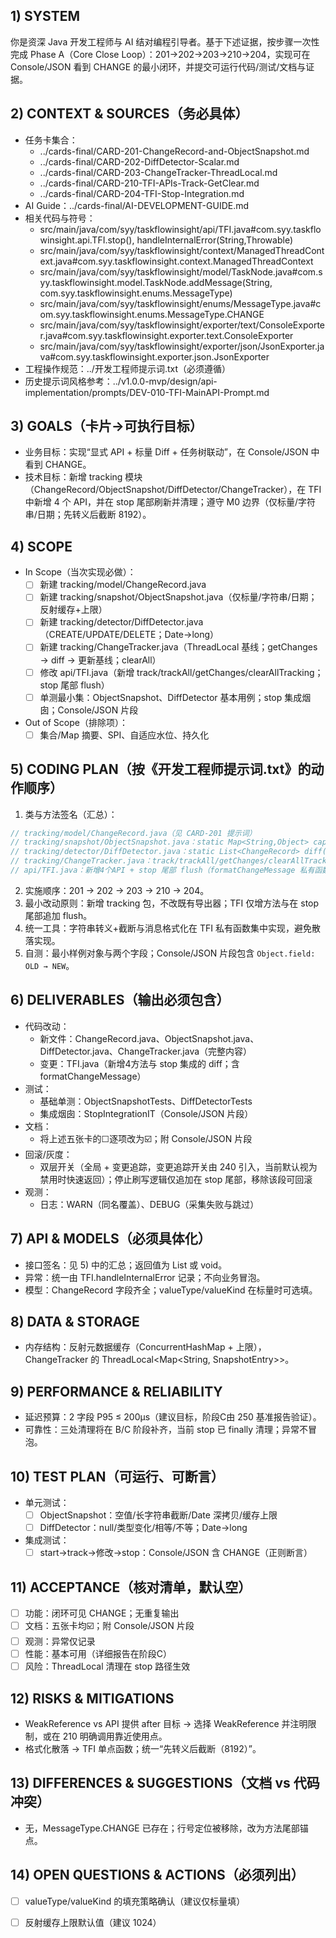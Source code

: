 ## 1) SYSTEM
你是资深 Java 开发工程师与 AI 结对编程引导者。基于下述证据，按步骤一次性完成 Phase A（Core Close Loop）：201→202→203→210→204，实现可在 Console/JSON 看到 CHANGE 的最小闭环，并提交可运行代码/测试/文档与证据。

## 2) CONTEXT & SOURCES（务必具体）
- 任务卡集合：
  - ../cards-final/CARD-201-ChangeRecord-and-ObjectSnapshot.md
  - ../cards-final/CARD-202-DiffDetector-Scalar.md
  - ../cards-final/CARD-203-ChangeTracker-ThreadLocal.md
  - ../cards-final/CARD-210-TFI-APIs-Track-GetClear.md
  - ../cards-final/CARD-204-TFI-Stop-Integration.md
- AI Guide：../cards-final/AI-DEVELOPMENT-GUIDE.md
- 相关代码与符号：
  - src/main/java/com/syy/taskflowinsight/api/TFI.java#com.syy.taskflowinsight.api.TFI.stop(), handleInternalError(String,Throwable)
  - src/main/java/com/syy/taskflowinsight/context/ManagedThreadContext.java#com.syy.taskflowinsight.context.ManagedThreadContext
  - src/main/java/com/syy/taskflowinsight/model/TaskNode.java#com.syy.taskflowinsight.model.TaskNode.addMessage(String, com.syy.taskflowinsight.enums.MessageType)
  - src/main/java/com/syy/taskflowinsight/enums/MessageType.java#com.syy.taskflowinsight.enums.MessageType.CHANGE
  - src/main/java/com/syy/taskflowinsight/exporter/text/ConsoleExporter.java#com.syy.taskflowinsight.exporter.text.ConsoleExporter
  - src/main/java/com/syy/taskflowinsight/exporter/json/JsonExporter.java#com.syy.taskflowinsight.exporter.json.JsonExporter
- 工程操作规范：../开发工程师提示词.txt（必须遵循）
- 历史提示词风格参考：../v1.0.0-mvp/design/api-implementation/prompts/DEV-010-TFI-MainAPI-Prompt.md

## 3) GOALS（卡片→可执行目标）
- 业务目标：实现“显式 API + 标量 Diff + 任务树联动”，在 Console/JSON 中看到 CHANGE。
- 技术目标：新增 tracking 模块（ChangeRecord/ObjectSnapshot/DiffDetector/ChangeTracker），在 TFI 中新增 4 个 API，并在 stop 尾部刷新并清理；遵守 M0 边界（仅标量/字符串/日期；先转义后截断 8192）。

## 4) SCOPE
- In Scope（当次实现必做）：
  - [ ] 新建 tracking/model/ChangeRecord.java
  - [ ] 新建 tracking/snapshot/ObjectSnapshot.java（仅标量/字符串/日期；反射缓存+上限）
  - [ ] 新建 tracking/detector/DiffDetector.java（CREATE/UPDATE/DELETE；Date→long）
  - [ ] 新建 tracking/ChangeTracker.java（ThreadLocal 基线；getChanges → diff → 更新基线；clearAll）
  - [ ] 修改 api/TFI.java（新增 track/trackAll/getChanges/clearAllTracking；stop 尾部 flush）
  - [ ] 单测最小集：ObjectSnapshot、DiffDetector 基本用例；stop 集成烟囱；Console/JSON 片段
- Out of Scope（排除项）：
  - [ ] 集合/Map 摘要、SPI、自适应水位、持久化

## 5) CODING PLAN（按《开发工程师提示词.txt》的动作顺序）
1. 类与方法签名（汇总）：
```java
// tracking/model/ChangeRecord.java（见 CARD-201 提示词）
// tracking/snapshot/ObjectSnapshot.java：static Map<String,Object> capture(String name, Object target, String... fields)
// tracking/detector/DiffDetector.java：static List<ChangeRecord> diff(String objectName, Map<String,Object> before, Map<String,Object> after)
// tracking/ChangeTracker.java：track/trackAll/getChanges/clearAllTracking
// api/TFI.java：新增4个API + stop 尾部 flush（formatChangeMessage 私有函数）
```
2. 实施顺序：201 → 202 → 203 → 210 → 204。
3. 最小改动原则：新增 tracking 包，不改既有导出器；TFI 仅增方法与在 stop 尾部追加 flush。
4. 统一工具：字符串转义+截断与消息格式化在 TFI 私有函数集中实现，避免散落实现。
5. 自测：最小样例对象与两个字段；Console/JSON 片段包含 `Object.field: OLD → NEW`。

## 6) DELIVERABLES（输出必须包含）
- 代码改动：
  - 新文件：ChangeRecord.java、ObjectSnapshot.java、DiffDetector.java、ChangeTracker.java（完整内容）
  - 变更：TFI.java（新增4方法与 stop 集成的 diff；含 formatChangeMessage）
- 测试：
  - 基础单测：ObjectSnapshotTests、DiffDetectorTests
  - 集成烟囱：StopIntegrationIT（Console/JSON 片段）
- 文档：
  - 将上述五张卡的☐逐项改为☑️；附 Console/JSON 片段
- 回滚/灰度：
  - 双层开关（全局 + 变更追踪，变更追踪开关由 240 引入，当前默认视为禁用时快速返回）；停止刷写逻辑仅追加在 stop 尾部，移除该段可回滚
- 观测：
  - 日志：WARN（同名覆盖）、DEBUG（采集失败与跳过）

## 7) API & MODELS（必须具体化）
- 接口签名：见 5) 中的汇总；返回值为 List<ChangeRecord> 或 void。
- 异常：统一由 TFI.handleInternalError 记录；不向业务冒泡。
- 模型：ChangeRecord 字段齐全；valueType/valueKind 在标量时可选填。

## 8) DATA & STORAGE
- 内存结构：反射元数据缓存（ConcurrentHashMap + 上限），ChangeTracker 的 ThreadLocal<Map<String, SnapshotEntry>>。

## 9) PERFORMANCE & RELIABILITY
- 延迟预算：2 字段 P95 ≤ 200μs（建议目标，阶段C由 250 基准报告验证）。
- 可靠性：三处清理将在 B/C 阶段补齐，当前 stop 已 finally 清理；异常不冒泡。

## 10) TEST PLAN（可运行、可断言）
- 单元测试：
  - [ ] ObjectSnapshot：空值/长字符串截断/Date 深拷贝/缓存上限
  - [ ] DiffDetector：null/类型变化/相等/不等；Date→long
- 集成测试：
  - [ ] start→track→修改→stop：Console/JSON 含 CHANGE（正则断言）

## 11) ACCEPTANCE（核对清单，默认空）
- [ ] 功能：闭环可见 CHANGE；无重复输出
- [ ] 文档：五张卡均☑️；附 Console/JSON 片段
- [ ] 观测：异常仅记录
- [ ] 性能：基本可用（详细报告在阶段C）
- [ ] 风险：ThreadLocal 清理在 stop 路径生效

## 12) RISKS & MITIGATIONS
- WeakReference vs API 提供 after 目标 → 选择 WeakReference 并注明限制，或在 210 明确调用靠近使用点。
- 格式化散落 → TFI 单点函数；统一“先转义后截断（8192）”。

## 13) DIFFERENCES & SUGGESTIONS（文档 vs 代码冲突）
- 无，MessageType.CHANGE 已存在；行号定位被移除，改为方法尾部锚点。

## 14) OPEN QUESTIONS & ACTIONS（必须列出）
- [ ] valueType/valueKind 的填充策略确认（建议仅标量填）
- [ ] 反射缓存上限默认值（建议 1024）

